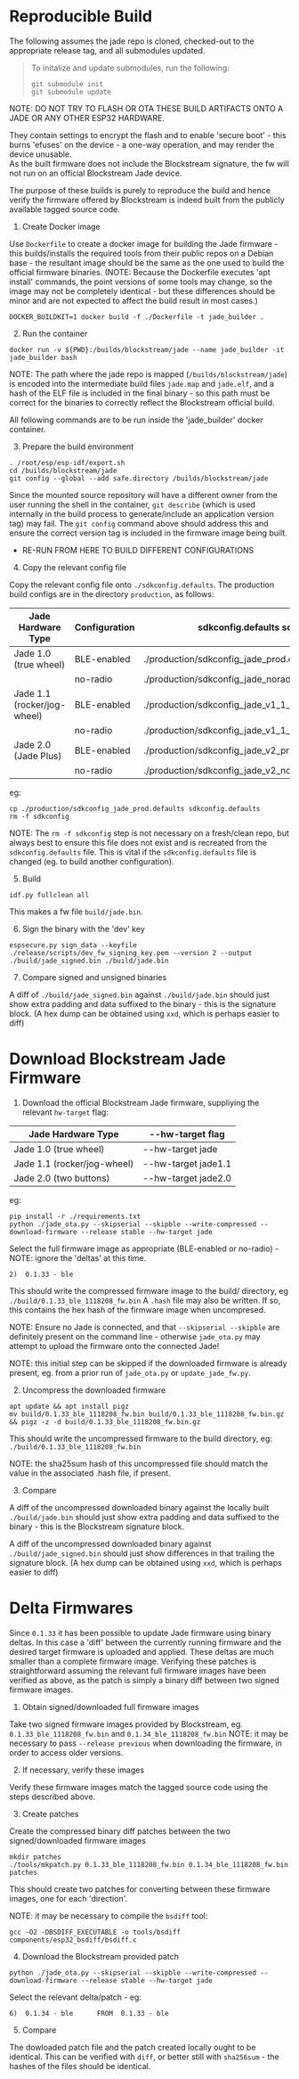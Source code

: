 # Reproducible Build

The following assumes the jade repo is cloned, checked-out to the appropriate release tag, and all submodules updated.

> To initalize and update submodules, run the following:
> ```
> git submodule init
> git submodule update
> ```

NOTE: DO NOT TRY TO FLASH OR OTA THESE BUILD ARTIFACTS ONTO A JADE OR ANY OTHER ESP32 HARDWARE.

They contain settings to encrypt the flash and to enable 'secure boot' - this burns 'efuses' on the device - a one-way operation, and may render the device unusable.  
As the built firmware does not include the Blockstream signature, the fw will not run on an official Blockstream Jade device.

The purpose of these builds is purely to reproduce the build and hence verify the firmware offered by Blockstream is indeed built from the publicly available tagged source code.

1. Create Docker image

Use `Dockerfile` to create a docker image for building the Jade firmware - this builds/installs the required tools from their public repos on a Debian base - the resultant image should be the same as the one used to build the official firmware binaries.
(NOTE: Because the Dockerfile executes 'apt install' commands, the point versions of some tools may change, so the image may not be completely identical - but these differences should be minor and are not expected to affect the build result in most cases.)
```
DOCKER_BUILDKIT=1 docker build -f ./Dockerfile -t jade_builder .
```

2. Run the container
```
docker run -v ${PWD}:/builds/blockstream/jade --name jade_builder -it jade_builder bash
```
NOTE: The path where the jade repo is mapped (`/builds/blockstream/jade`) is encoded into the intermediate build files `jade.map` and `jade.elf`, and a hash of the ELF file is included in the final binary - so this path must be correct for the binaries to correctly reflect the Blockstream official build.

All following commands are to be run inside the 'jade_builder' docker container.

3. Prepare the build environment
```
. /root/esp/esp-idf/export.sh
cd /builds/blockstream/jade
git config --global --add safe.directory /builds/blockstream/jade
```
Since the mounted source repository will have a different owner from the user running the shell in the container, `git describe` (which is used internally in the build process to generate/include an application version tag) may fail.  The `git config` command above should address this and ensure the correct version tag is included in the firmware image being built.

* RE-RUN FROM HERE TO BUILD DIFFERENT CONFIGURATIONS

4. Copy the relevant config file

Copy the relevant config file onto `./sdkconfig.defaults`.  The production build configs are in the directory `production`, as follows:

| Jade Hardware Type          | Configuration | sdkconfig.defaults source file                           |
| --------------------------- | ------------- | -------------------------------------------------------- |
| Jade 1.0 (true wheel)       | BLE-enabled   | ./production/sdkconfig_jade_prod.defaults                |
|                             | no-radio      | ./production/sdkconfig_jade_noradio_prod.defaults        |
| Jade 1.1 (rocker/jog-wheel) | BLE-enabled   | ./production/sdkconfig_jade_v1_1_prod.defaults           |
|                             | no-radio      | ./production/sdkconfig_jade_v1_1_noradio_prod.defaults   |
| Jade 2.0 (Jade Plus)        | BLE-enabled   | ./production/sdkconfig_jade_v2_prod.defaults             |
|                             | no-radio      | ./production/sdkconfig_jade_v2_noradio_prod.defaults     |

eg:
```
cp ./production/sdkconfig_jade_prod.defaults sdkconfig.defaults
rm -f sdkconfig
```
NOTE: The `rm -f sdkconfig` step is not necessary on a fresh/clean repo, but always best to ensure this file does not exist and is recreated from the `sdkconfig.defaults` file.  This is vital if the `sdkconfig.defaults` file is changed (eg. to build another configuration).

5. Build
```
idf.py fullclean all
```
This makes a fw file `build/jade.bin`.

6. Sign the binary with the 'dev' key
```
espsecure.py sign_data --keyfile ./release/scripts/dev_fw_signing_key.pem --version 2 --output ./build/jade_signed.bin ./build/jade.bin
```

7. Compare signed and unsigned binaries

A diff of `./build/jade_signed.bin` against `./build/jade.bin` should just show extra padding and data suffixed to the binary - this is the signature block.
(A hex dump can be obtained using `xxd`, which is perhaps easier to diff)

# Download Blockstream Jade Firmware

1. Download the official Blockstream Jade firmware, suppliying the relevant `hw-target` flag:

| Jade Hardware Type          | --hw-target flag    |
| --------------------------- | ------------------- |
| Jade 1.0 (true wheel)       | --hw-target jade    |
| Jade 1.1 (rocker/jog-wheel) | --hw-target jade1.1 |
| Jade 2.0 (two buttons)      | --hw-target jade2.0 |

eg:
```
pip install -r ./requirements.txt
python ./jade_ota.py --skipserial --skipble --write-compressed --download-firmware --release stable --hw-target jade
```
Select the full firmware image as appropriate (BLE-enabled or no-radio) - NOTE: ignore the 'deltas' at this time.
```
2)  0.1.33 - ble
```

This should write the compressed firmware image to the build/ directory, eg `./build/0.1.33_ble_1118208_fw.bin`   A `.hash` file may also be written.  If so, this contains the hex hash of the firmware image when uncompresed.

NOTE: Ensure no Jade is connected, and that `--skipserial --skipble` are definitely present on the command line - otherwise `jade_ota.py` may attempt to upload the firmware onto the connected Jade!

NOTE: this initial step can be skipped if the downloaded firmware is already present, eg. from a prior run of `jade_ota.py` or `update_jade_fw.py`.

2. Uncompress the downloaded firmware
```
apt update && apt install pigz
mv build/0.1.33_ble_1118208_fw.bin build/0.1.33_ble_1118208_fw.bin.gz && pigz -z -d build/0.1.33_ble_1118208_fw.bin.gz
```
This should write the uncompressed firmware to the build directory, eg: `./build/0.1.33_ble_1118208_fw.bin`

NOTE: the sha25sum hash of this uncompressed file should match the value in the associated .hash file, if present.

3. Compare

A diff of the uncompressed downloaded binary against the locally built `./build/jade.bin` should just show extra padding and data suffixed to the binary - this is the Blockstream signature block.

A diff of the uncompressed downloaded binary against `./build/jade_signed.bin` should just show differences in that trailing the signature block.
(A hex dump can be obtained using `xxd`, which is perhaps easier to diff)

# Delta Firmwares

Since `0.1.33` it has been possible to update Jade firmware using binary deltas.  In this case a 'diff' between the currently running firmware and the desired target firmware is uploaded and applied.  These deltas are much smaller than a complete firmware image.  Verifying these patches is straightforward assuming the relevant full firmware images have been verified as above, as the patch is simply a binary diff between two signed firmware images.

1. Obtain signed/downloaded full firmware images

Take two signed firmware images provided by Blockstream, eg. `0.1.33_ble_1118208_fw.bin` and `0.1.34_ble_1118208_fw.bin`
NOTE: it may be necessary to pass `--release previous` when downloading the firmware, in order to access older versions.

2. If necessary, verify these images

Verify these firmware images match the tagged source code using the steps described above.

3. Create patches

Create the compressed binary diff patches between the two signed/downloaded firmware images
```
mkdir patches
./tools/mkpatch.py 0.1.33_ble_1118208_fw.bin 0.1.34_ble_1118208_fw.bin patches
```
This should create two patches for converting between these firmware images, one for each 'direction'.

NOTE: it may be necessary to compile the `bsdiff` tool:
```
gcc -O2 -DBSDIFF_EXECUTABLE -o tools/bsdiff components/esp32_bsdiff/bsdiff.c
```

4. Download the Blockstream provided patch
```
python ./jade_ota.py --skipserial --skipble --write-compressed --download-firmware --release stable --hw-target jade
```
Select the relevant delta/patch - eg:
```
6)  0.1.34 - ble      FROM  0.1.33 - ble
```

5. Compare

The dowloaded patch file and the patch created locally ought to be identical.
This can be verified with `diff`, or better still with `sha256sum` - the hashes of the files should be identical.
